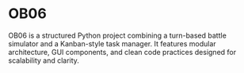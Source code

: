 # OB06
OB06 is a structured Python project combining a turn-based battle simulator and a Kanban-style task manager. It features modular architecture, GUI components, and clean code practices designed for scalability and clarity.
